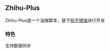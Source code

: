 ## Zhihu-Plus
Zhihu-Plus是一个油猴脚本，基于[知乎增强](https://greasyfork.org/zh-CN/scripts/419081-%E7%9F%A5%E4%B9%8E%E5%A2%9E%E5%BC%BA)进行开发
### 特色
支持数据同步